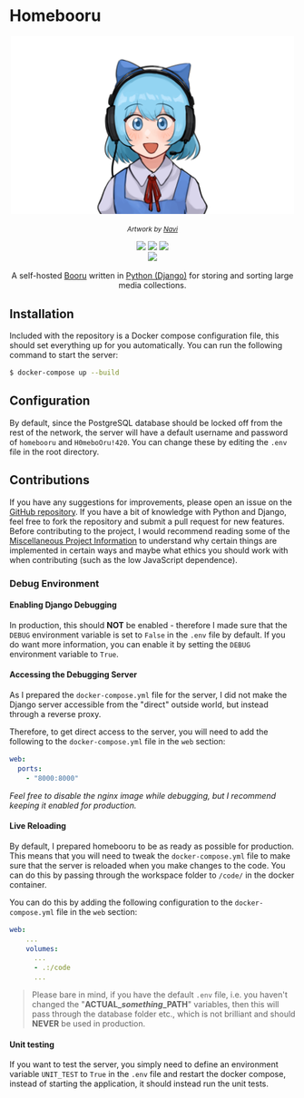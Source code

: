 # Homebooru
<div align="center">
    <img src="assets/cirno_smiling_touhou.png" width=500px \>
    <p><i><small>Artwork by <a href="https://twitter.com/nvi2762/status/1495867899881619456">Navi</a></small></i></p>
    <img src="https://img.shields.io/badge/-Python 3-3776AB?style=flat&logo=Python&logoColor=white" \>
    <img src="https://img.shields.io/badge/PostgreSQL-3776AB.svg?logo=postgreSQL&amp;logoColor=white" \>
    <img src="https://img.shields.io/badge/Docker-3776AB.svg?logo=docker&amp;logoColor=white" \><br>
    <img src="https://github.com/gingerchicken/homebooru/actions/workflows/test.yml/badge.svg" \>
    <p>A self-hosted <a href="https://www.yourdictionary.com/booru">Booru</a> written in <a href="https://www.djangoproject.com/">Python (Django)</a> for storing and sorting large media collections.</p>
</div>

## Installation
Included with the repository is a Docker compose configuration file, this should set everything up for you automatically. You can run the following command to start the server:

```bash
$ docker-compose up --build
```

## Configuration
By default, since the PostgreSQL database should be locked off from the rest of the network, the server will have a default username and password of `homebooru` and `H0meboOru!420`. You can change these by editing the `.env` file in the root directory.

## Contributions
If you have any suggestions for improvements, please open an issue on the [GitHub repository](https://github.com/gingerchicken/homebooru). If you have a bit of knowledge with Python and Django, feel free to fork the repository and submit a pull request for new features. Before contributing to the project, I would recommend reading some of the [Miscellaneous Project Information](/docs/MISC.md) to understand why certain things are implemented in certain ways and maybe what ethics you should work with when contributing (such as the low JavaScript dependence).

### Debug Environment

#### Enabling Django Debugging
In production, this should **NOT** be enabled - therefore I made sure that the `DEBUG` environment variable is set to `False` in the `.env` file by default. If you do want more information, you can enable it by setting the `DEBUG` environment variable to `True`.

#### Accessing the Debugging Server
As I prepared the `docker-compose.yml` file for the server, I did not make the Django server accessible from the "direct" outside world, but instead through a reverse proxy.

Therefore, to get direct access to the server, you will need to add the following to the `docker-compose.yml` file in the `web` section:

```yml
web:
  ports:
    - "8000:8000"
```

*Feel free to disable the nginx image while debugging, but I recommend keeping it enabled for production.*

#### Live Reloading
By default, I prepared homebooru to be as ready as possible for production. This means that you will need to tweak the `docker-compose.yml` file to make sure that the server is reloaded when you make changes to the code. You can do this by passing through the workspace folder to `/code/` in the docker container.

You can do this by adding the following configuration to the `docker-compose.yml` file in the `web` section:

```yml
web:
    ...
    volumes:
      ...
      - .:/code
      ...
```

> Please bare in mind, if you have the default `.env` file, i.e. you haven't changed the "**ACTUAL_*something*_PATH**" variables, then this will pass through the database folder etc., which is not brilliant and should **NEVER** be used in production.

#### Unit testing
If you want to test the server, you simply need to define an environment variable `UNIT_TEST` to `True` in the `.env` file and restart the docker compose, instead of starting the application, it should instead run the unit tests.
